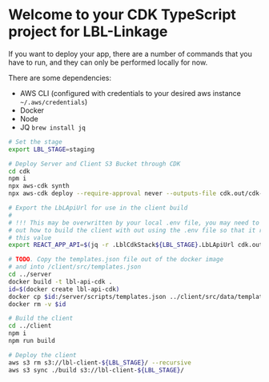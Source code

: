 # Welcome to your CDK TypeScript project for LBL-Linkage

If you want to deploy your app, there are a number of commands that you have to run, and they can only be performed locally for now.

There are some dependencies:

- AWS CLI (configured with credentials to your desired aws instance `~/.aws/credentials`)
- Docker
- Node
- JQ `brew install jq`

```bash
# Set the stage
export LBL_STAGE=staging

# Deploy Server and Client S3 Bucket through CDK
cd cdk
npm i
npx aws-cdk synth
npx aws-cdk deploy --require-approval never --outputs-file cdk.out/cdk-outputs.json

# Export the LbLApiUrl for use in the client build
#
# !!! This may be overwritten by your local .env file, you may need to find
# out how to build the client with out using the .env file so that it respects
# this value
export REACT_APP_API=$(jq -r .LblCdkStack${LBL_STAGE}.LbLApiUrl cdk.out/cdk-outputs.json)/api

# TODO. Copy the templates.json file out of the docker image
# and into /client/src/templates.json
cd ../server
docker build -t lbl-api-cdk .
id=$(docker create lbl-api-cdk)
docker cp $id:/server/scripts/templates.json ../client/src/data/templates.json
docker rm -v $id

# Build the client
cd ../client
npm i
npm run build

# Deploy the client
aws s3 rm s3://lbl-client-${LBL_STAGE}/ --recursive
aws s3 sync ./build s3://lbl-client-${LBL_STAGE}/
```
